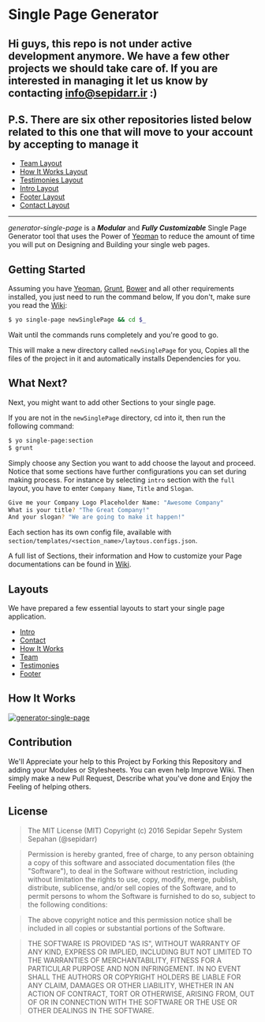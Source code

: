 # Single Page Generator


## Hi guys, this repo is not under active development anymore. We have a few other projects we should take care of. If you are interested in managing it let us know by contacting info@sepidarr.ir :)

## P.S. There are six other repositories listed below related to this one that will move to your account by accepting to manage it

* [Team Layout](https://github.com/sepidarr/generator-single-page-team)
* [How It Works Layout](https://github.com/sepidarr/generator-single-page-howitworks)
* [Testimonies Layout](https://github.com/sepidarr/generator-single-page-testimonies)
* [Intro Layout](https://github.com/sepidarr/generator-single-page-intro)
* [Footer Layout](https://github.com/sepidarr/generator-single-page-footer)
* [Contact Layout](https://github.com/sepidarr/generator-single-page-contact)

--------------

*generator-single-page* is a **_Modular_** and **_Fully Customizable_** Single Page Generator tool that uses the Power of [Yeoman](http://yeoman.io/) to reduce the amount of time you will put on Designing and Building your single web pages.

## Getting Started
Assuming you have [Yeoman](http://yeoman.io/), [Grunt](http://gruntjs.com/), [Bower](http://bower.io) and all other requirements installed, you just need to run the command below, If you don't, make sure you read the [Wiki](wiki):

```sh
$ yo single-page newSinglePage && cd $_
```
Wait until the commands runs completely and you're good to go.

This will make a new directory called ` newSinglePage ` for you, Copies all the files of the project in it and automatically installs Dependencies for you.

## What Next?
Next, you might want to add other Sections to your single page.

If you are not in the `newSinglePage` directory, cd into it, then run the following command:

```sh
$ yo single-page:section
$ grunt
```

Simply choose any Section you want to add choose the layout and proceed. Notice that some sections have further configurations you can set during making process. For instance by selecting `intro` section with the `full` layout, you have to enter `Company Name`, `Title` and `Slogan`.

```sh
Give me your Company Logo Placeholder Name: "Awesome Company"
What is your title? "The Great Company!"
And your slogan? "We are going to make it happen!"
```
Each section has its own config file, available with `section/templates/<section_name>/laytous.configs.json`.

A full list of Sections, their information and How to customize your Page documentations can be found in [Wiki](http://github.com/sugarcoders/generator-single-page/wiki).

## Layouts
We have prepared a few essential layouts to start your single page application.

* [Intro](https://github.com/sepidarr/generator-single-page-intro)
* [Contact](https://github.com/sepidarr/generator-single-page-contact)
* [How It Works](https://github.com/sepidarr/generator-single-page-howitworks)
* [Team](https://github.com/sepidarr/generator-single-page-team)
* [Testimonies](https://github.com/sepidarr/generator-single-page-testimonies)
* [Footer](https://github.com/sepidarr/generator-single-page-footer)

## How It Works
[![generator-single-page](http://img.youtube.com/vi/kHFBJHHDw3I/maxresdefault.jpg)](http://www.youtube.com/watch?v=kHFBJHHDw3I)


## Contribution
We'll Appreciate your help to this Project by Forking this Repository and adding your Modules or Stylesheets. You can even help Improve Wiki. Then simply make a new Pull Request, Describe what you've done and Enjoy the Feeling of helping others.

## License
> The MIT License (MIT)
Copyright (c) 2016 Sepidar Sepehr System Sepahan (@sepidarr)

> Permission is hereby granted, free of charge, to any person obtaining a copy of this software and associated documentation files (the "Software"), to deal in the Software without restriction, including without limitation the rights to use, copy, modify, merge, publish, distribute, sublicense, and/or sell copies of the Software, and to permit persons to whom the Software is furnished to do so, subject to the following conditions:

> The above copyright notice and this permission notice shall be included in all copies or substantial portions of the Software.

> THE SOFTWARE IS PROVIDED "AS IS", WITHOUT WARRANTY OF ANY KIND, EXPRESS OR IMPLIED, INCLUDING BUT NOT LIMITED TO THE WARRANTIES OF MERCHANTABILITY, FITNESS FOR A PARTICULAR PURPOSE AND NON INFRINGEMENT. IN NO EVENT SHALL THE AUTHORS OR COPYRIGHT HOLDERS BE LIABLE FOR ANY CLAIM, DAMAGES OR OTHER LIABILITY, WHETHER IN AN ACTION OF CONTRACT, TORT OR OTHERWISE, ARISING FROM, OUT OF OR IN CONNECTION WITH THE SOFTWARE OR THE USE OR OTHER DEALINGS IN THE SOFTWARE.
